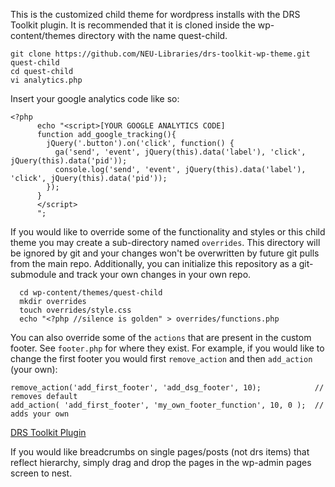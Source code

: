 This is the customized child theme for wordpress installs with the DRS Toolkit plugin. It is recommended that it is cloned inside the wp-content/themes directory with the name quest-child.

```
git clone https://github.com/NEU-Libraries/drs-toolkit-wp-theme.git quest-child
cd quest-child
vi analytics.php
```

Insert your google analytics code like so:

```
<?php
      echo "<script>[YOUR GOOGLE ANALYTICS CODE]
      function add_google_tracking(){
        jQuery('.button').on('click', function() {
          ga('send', 'event', jQuery(this).data('label'), 'click', jQuery(this).data('pid'));
          console.log('send', 'event', jQuery(this).data('label'), 'click', jQuery(this).data('pid'));
        });
      }
      </script>
      ";
```

If you would like to override some of the functionality and styles or this
child theme you may create a sub-directory named `overrides`.  This directory
will be ignored by git and your changes won't be overwritten by future git pulls
from the main repo.  Additionally, you can initialize this repository as a
git-submodule and track your own changes in your own repo.

```
  cd wp-content/themes/quest-child
  mkdir overrides
  touch overrides/style.css
  echo "<?php //silence is golden" > overrides/functions.php
```

You can also override some of the `actions` that are present in the custom footer.
See `footer.php` for where they exist.  For example, if you would like to change
the first footer you would first `remove_action` and then `add_action` (your own):

```
remove_action('add_first_footer', 'add_dsg_footer', 10);            // removes default
add_action( 'add_first_footer', 'my_own_footer_function', 10, 0 );  // adds your own
```


 [DRS Toolkit Plugin](https://github.com/NEU-Libraries/drs-toolkit-wordpress)


If you would like breadcrumbs on single pages/posts (not drs items) that reflect hierarchy, simply drag and drop the pages in the wp-admin pages screen to nest.
